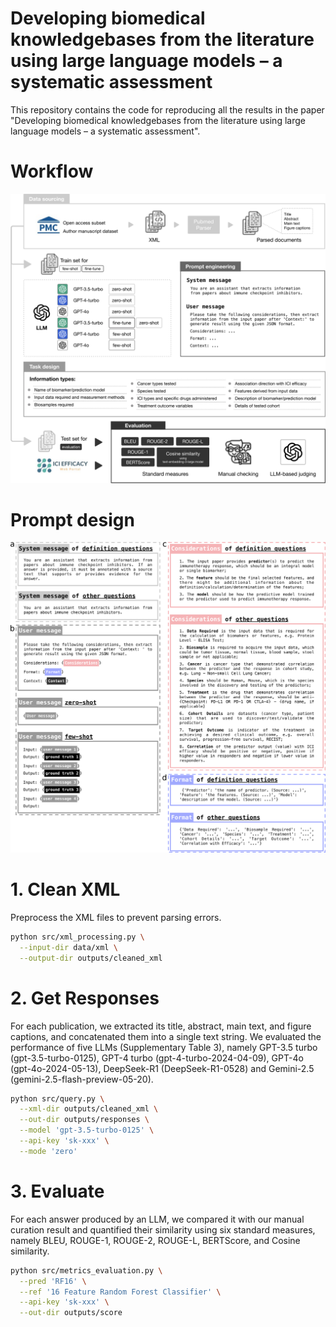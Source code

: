 # Developing biomedical knowledgebases from the literature using large language models – a systematic assessment
This repository contains the code for reproducing all the results in the paper "Developing biomedical knowledgebases from the literature using large language models – a systematic assessment".

# Workflow
![ici-llm](workflow.svg)

# Prompt design
![ici-llm](prompt.svg)

# 1. Clean XML
Preprocess the XML files to prevent parsing errors.

```bash
python src/xml_processing.py \
  --input-dir data/xml \
  --output-dir outputs/cleaned_xml
```

# 2. Get Responses
For each publication, we extracted its title, abstract, main text, and figure captions, and concatenated them into a single text string. We evaluated the performance of five LLMs (Supplementary Table 3), namely GPT-3.5 turbo (gpt-3.5-turbo-0125), GPT-4 turbo (gpt-4-turbo-2024-04-09), GPT-4o (gpt-4o-2024-05-13), DeepSeek-R1 (DeepSeek-R1-0528) and Gemini-2.5 (gemini-2.5-flash-preview-05-20).

```bash
python src/query.py \
  --xml-dir outputs/cleaned_xml \
  --out-dir outputs/responses \
  --model 'gpt-3.5-turbo-0125' \
  --api-key 'sk-xxx' \
  --mode 'zero'
```

# 3. Evaluate
For each answer produced by an LLM, we compared it with our manual curation result and quantified their similarity using six standard measures, namely BLEU, ROUGE-1, ROUGE-2, ROUGE-L, BERTScore, and Cosine similarity.

```bash
python src/metrics_evaluation.py \
  --pred 'RF16' \
  --ref '16 Feature Random Forest Classifier' \
  --api-key 'sk-xxx' \
  --out-dir outputs/score
```
